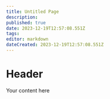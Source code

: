 ```yaml
---
title: Untitled Page
description: 
published: true
date: 2023-12-19T12:57:08.551Z
tags: 
editor: markdown
dateCreated: 2023-12-19T12:57:08.551Z
---
```


# Header
Your content here